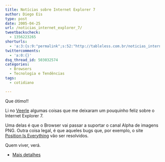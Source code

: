 ```yaml
---
title: Notícias sobre Internet Explorer 7
author: Diego Eis
type: post
date: 2005-04-25
url: /noticias_internet_explorer_7/
tweetbackscheck:
  - 1356223265
shorturls:
  - 'a:3:{s:9:"permalink";s:52:"http://tableless.com.br/noticias_internet_explorer_7";s:7:"tinyurl";s:26:"http://tinyurl.com/43wl7aw";s:4:"isgd";s:19:"http://is.gd/Yp7qPm";}'
twittercomments:
  - 'a:0:{}'
dsq_thread_id: 503032574
categories:
  - Browsers
  - Tecnologia e Tendências
tags:
  - cotidiano

---
```

Que ótimo!!
              
Li no [Veerle][1] algumas coisas que me deixaram um pouquinho feliz sobre o Internet Explorer 7.
              
Uma delas é que o Browser vai passar a suportar o canal Alpha de imagens PNG. Outra coisa legal, é que aqueles bugs que, por exemplo, o site [Position Is Everything][2] vão ser resolvidos. 

Quem viver, verá. 

  * [Mais detalhes][3]

 [1]: http://veerle.duoh.com/index.php?id=P330
 [2]: http://www.positioniseverything.net/
 [3]: https://blogs.msdn.com/ie/archive/2005/04/22/410963.aspx